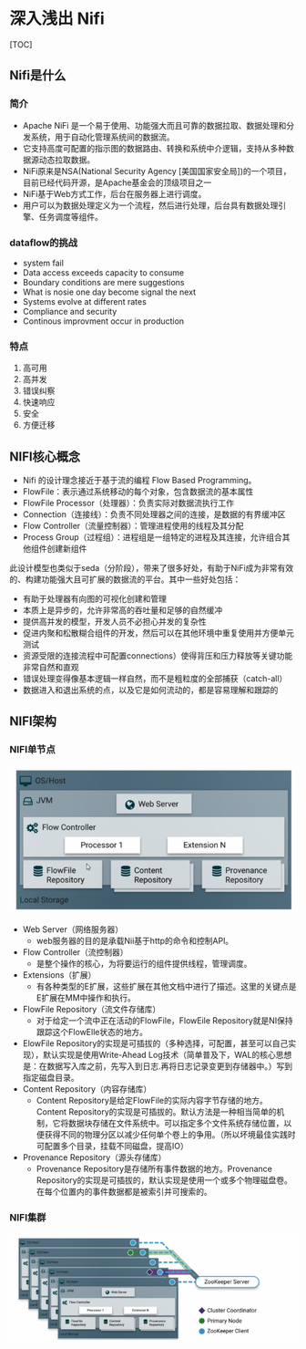 # 深入浅出 Nifi

[TOC]

## Nifi是什么

### 简介

- Apache NiFi 是一个易于使用、功能强大而且可靠的数据拉取、数据处理和分发系统，用于自动化管理系统间的数据流。
- 它支持高度可配置的指示图的数据路由、转换和系统中介逻辑，支持从多种数据源动态拉取数据。
- NiFi原来是NSA(National Security Agency [美国国家安全局])的一个项目，目前已经代码开源，是Apache基金会的顶级项目之一
- NiFi基于Web方式工作，后台在服务器上进行调度。
- 用户可以为数据处理定义为一个流程，然后进行处理，后台具有数据处理引擎、任务调度等组件。

### dataflow的挑战

- system fail
- Data access exceeds capacity to consume
- Boundary conditions are mere suggestions
- What is nosie one day become signal the next
- Systems evolve at different rates
- Compliance and security
- Continous improvment occur in production

### 特点

1. 高可用
2. 高并发
3. 错误纠察
4. 快速响应
5. 安全
6. 方便迁移

## NIFI核心概念

- Nifi 的设计理念接近于基于流的编程 Flow Based Programming。
- FlowFile：表示通过系统移动的每个对象，包含数据流的基本属性
- FlowFile Processor（处理器）：负责实际对数据流执行工作
- Connection（连接线）：负责不同处理器之间的连接，是数据的有界缓冲区
- Flow Controller（流量控制器）：管理进程使用的线程及其分配
- Process Group（过程组）：进程组是一组特定的进程及其连接，允许组合其他组件创建新组件



此设计模型也类似于seda（分阶段），带来了很多好处，有助于NiFi成为非常有效的、构建功能强大且可扩展的数据流的平台。其中一些好处包括：

- 有助于处理器有向图的可视化创建和管理
- 本质上是异步的，允许非常高的吞吐量和足够的自然缓冲
- 提供高并发的模型，开发人员不必担心并发的复杂性
- 促进内聚和松散糊合组件的开发，然后可以在其他环境中重复使用并方便单元测试
- 资源受限的连接流程中可配置connections）使得背压和压力释放等关键功能非常自然和直观
- 错误处理变得像基本逻辑一样自然，而不是粗粒度的全部捕获（catch-all）
- 数据进入和退出系统的点，以及它是如何流动的，都是容易理解和跟踪的

## NIFI架构

### NIFI单节点

![](.\images\nifi_structure.png)



- Web Server（网络服务器）
  - web服务器的目的是承载Nii基于http的命令和控制APl。
- Flow Controller（流控制器）
  - 是整个操作的核心，为将要运行的组件提供线程，管理调度。
- Extensions（扩展）
  - 有各种类型的E扩展，这些扩展在其他文档中进行了描述。这里的关键点是E扩展在MM中操作和执行。
- FlowFile Repository（流文件存储库）
  - 对于给定一个流中正在活动的FlowFile，FlowEile Repository就是NI保持跟踪这个FlowElle状态的地方。
- ElowFile Repository的实现是可插拔的（多种选择，可配置，甚至可以自己实现），默认实现是使用Write-Ahead Log技术（简单普及下，WAL的核心思想是：在数据写入库之前，先写入到日志.再将日志记录变更到存储器中。）写到指定磁盘目录。
- Content Repository（内容存储库）
  - Content Repository是给定FlowFile的实际内容字节存储的地方。Content Repository的实现是可插拔的。默认方法是一种相当简单的机制，它将数据块存储在文件系统中。可以指定多个文件系统存储位置，以便获得不同的物理分区以减少任何单个卷上的争用。（所以坏境最佳实践时可配置多个目录，挂载不同磁盘，提高IO）
- Provenance Repository（源头存储库）
  - Provenance Repository是存储所有事件数据的地方。Provenance Repository的实现是可插拔的，默认实现是使用一个或多个物理磁盘卷。在每个位置内的事件数据都是被索引并可搜索的。

### NIFI集群

![image-20210630152829561](images/image-20210630152829561.png)

